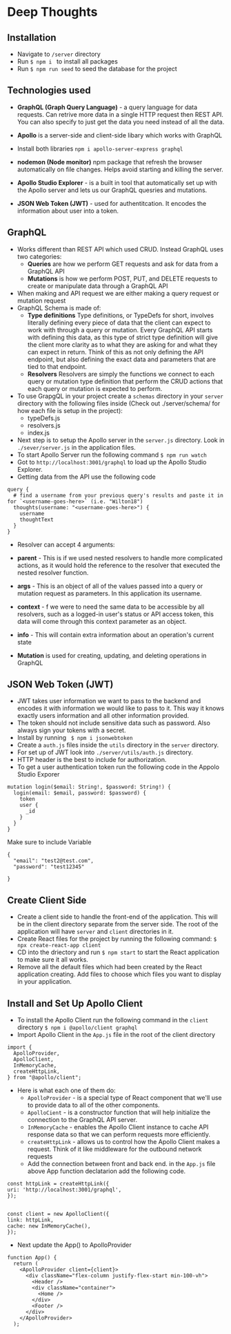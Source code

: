 # Deep Thoughts

## Installation

- Navigate to `/server` directory
- Run `$ npm i ` to install all packages
- Run `$ npm run seed` to seed the database for the project

## Technologies used

- **GraphQL (Graph Query Language)** - a query language for data requests. Can retrive more data in a single HTTP request then REST API. You can also specify to just get the data you need instead of all the data.

- **Apollo** is a server-side and client-side libary which works with GraphQL
- Install both libraries `npm i apollo-server-express graphql`
- **nodemon (Node monitor)** npm package that refresh the browser automatically on file changes. Helps avoid starting and killing the server.
- **Apollo Studio Explorer** - is a built in tool that automatically set up with the Apollo server and lets us our GraphQL quesries and mutations.
- **JSON Web Token (JWT)** - used for authentitcation. It encodes the information about user into a token.

## GraphQL

- Works different than REST API which used CRUD. Instead GraphQL uses two categories:
  - **Queries** are how we perform GET requests and ask for data from a GraphQL API
  - **Mutations** is how we perform POST, PUT, and DELETE requests to create or manipulate data through a GraphQL API
- When making and API request we are either making a query request or mutation request
- GraphQL Schema is made of:
  - **Type definitions** Type definitions, or TypeDefs for short, involves literally defining every piece of data that the client can expect to work with through a query or mutation. Every GraphQL API starts with defining this data, as this type of strict type definition will give the client more clarity as to what they are asking for and what they can expect in return. Think of this as not only defining the API endpoint, but also defining the exact data and parameters that are tied to that endpoint.
  - **Resolvers** Resolvers are simply the functions we connect to each query or mutation type definition that perform the CRUD actions that each query or mutation is expected to perform.
- To use GrapgQL in your project create a `schemas` directory in your `server` directory with the following files inside (Check out ./server/schema/ for how each file is setup in the project):
  - typeDefs.js
  - resolvers.js
  - index.js
- Next step is to setup the Apollo server in the `server.js` directory. Look in `./sever/server.js` in the application files.
- To start Apollo Server run the following command `$ npm run watch`
- Got to `http://localhost:3001/graphql` to load up the Apollo Studio Explorer.
- Getting data from the API use the following code

```
query {
  # find a username from your previous query's results and paste it in for `<username-goes-here>` (i.e. "Wilton18")
  thoughts(username: "<username-goes-here>") {
    username
    thoughtText
  }
}
```

- Resolver can accept 4 arguments:
- **parent** - This is if we used nested resolvers to handle more complicated actions, as it would hold the reference to the resolver that executed the nested resolver function.
- **args** - This is an object of all of the values passed into a query or mutation request as parameters. In this application its username.
- **context** - f we were to need the same data to be accessible by all resolvers, such as a logged-in user's status or API access token, this data will come through this context parameter as an object.
- **info** - This will contain extra information about an operation's current state

- **Mutation** is used for creating, updating, and deleting operations in GraphQL

## JSON Web Token (JWT)

- JWT takes user information we want to pass to the backend and encodes it with information we would like to pass to it. This way it knows exactly users information and all other information provided.
- The token should not include sensitive data such as password. Also always sign your tokens with a secret.
- Install by running ` $ npm i jsonwebtoken`
- Create a `auth.js` files inside the `utils` directory in the `server` directory.
- For set up of JWT look into `./server/utils/auth.js` directory.
- HTTP header is the best to include for authorization.
- To get a user authentication token run the following code in the Appolo Studio Exporer

```
mutation login($email: String!, $password: String!) {
  login(email: $email, password: $password) {
    token
    user {
      _id
    }
  }
}

```

Make sure to include Variable

```
{
  "email": "test2@test.com",
  "password": "test12345"

}
```

## Create Client Side

- Create a client side to handle the front-end of the application. This will be in the client directory separate from the server side. The root of the application will have `server` and `client` directories in it.
- Create React files for the project by running the following command:
  `$ npx create-react-app client`
- CD into the driectory and run `$ npm start` to start the React application to make sure it all works.
- Remove all the default files which had been created by the React application creating. Add files to choose which files you want to display in your application.

## Install and Set Up Apollo Client

- To install the Apollo Client run the following command in the `client` directory
  `$ npm i @apollo/client graphql`
- Import Apollo Client in the `App.js` file in the root of the client directory

```
import {
  ApolloProvider,
  ApolloClient,
  InMemoryCache,
  createHttpLink,
} from "@apollo/client";
```

- Here is what each one of them do:
  - `ApolloProvider` - is a special type of React component that we'll use to provide data to all of the other components.
  - `ApolloCient` - is a constructor function that will help initialize the connection to the GraphQL API server.
  - `InMemoryCache` - enables the Apollo Client instance to cache API response data so that we can perform requests more efficiently.
  - `createHttpLink` - allows us to control how the Apollo Client makes a request. Think of it like middleware for the outbound network requests
  - Add the connection between front and back end. in the `App.js` file above App function declatarion add the following code.

```
const httpLink = createHttpLink({
uri: 'http://localhost:3001/graphql',
});


const client = new ApolloClient({
link: httpLink,
cache: new InMemoryCache(),
});

```

- Next update the App() to ApolloProvider

```
function App() {
  return (
    <ApolloProvider client={client}>
      <div className="flex-column justify-flex-start min-100-vh">
        <Header />
        <div className="container">
          <Home />
        </div>
        <Footer />
      </div>
    </ApolloProvider>
  );
```
